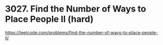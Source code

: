 # 3027. Find the Number of Ways to Place People II (hard)

https://leetcode.com/problems/find-the-number-of-ways-to-place-people-ii/
